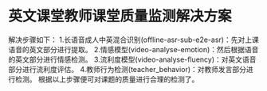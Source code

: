 # 英文课堂教师课堂质量监测解决方案
解决步骤如下：
1.长语音成人中英混合识别(offline-asr-sub-e2e-asr)：先对上课语音的英文部分进行提取。
2.情感模型(video-analyse-emotion)：然后根据语音的英文部分进行情感检测。
3.流利度模型(video-analyse-fluency)：对英文语音部分进行流利度评估。
4.教师行为检测(teacher_behavior)：对教师发言部分进行检测。
根据以上步骤便可对课题的质量进行合理的检测了。
